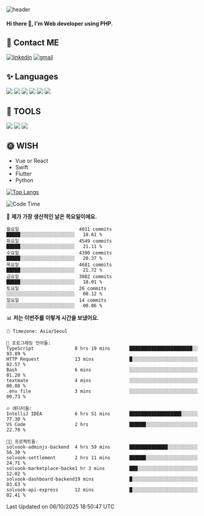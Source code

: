 ![header](https://capsule-render.vercel.app/api?type=waving&color=auto&height=300&section=header&text=Elin&fontSize=90&animation=twinkling)

#### Hi there 👋, I'm <b>Web developer</b> using PHP. ####

<!--
- 🔭 I’m currently working on Uniwill
- 🌱 I’m currently learning Vue or React or Python.
-->

<!---#### I am PHP developer --->

## 💌 Contact ME ###
[<img src='https://img.shields.io/badge/-EunjiKo-%230A66C2?style=flat-square&logo=LinkedIn&logoColor=white' alt='linkedin'>](https://www.linkedin.com/in/https://www.linkedin.com/in/eunji-ko-00a907164//)  [<img src='https://img.shields.io/badge/-einee214%40gmail.com-%23EA4335?style=flat-square&logo=Gmail&logoColor=white' alt='gmail'>](einee214@gmail.com)  


## ✨ Languages
<img src='https://img.shields.io/badge/-PHP-%23777BB4?style=for-the-badge&logo=PHP&logoColor=white'> <img src='https://img.shields.io/badge/-Laravel-%23FF2D20?style=for-the-badge&logo=Laravel&logoColor=white'> <img src='https://img.shields.io/badge/Jquery-%230769AD?style=for-the-badge&logo=Jquery&logoColor=white'> <img src='https://img.shields.io/badge/CSS3-%231572B6?style=for-the-badge&logo=CSS3&logoColor=white'> <img src='https://img.shields.io/badge/Bootstrap-%237952B3?style=for-the-badge&logo=Bootstrap&logoColor=white' > <img src='https://img.shields.io/badge/MySQL-%234479A1?style=for-the-badge&logo=MySQL&logoColor=white' >

## 🌷 TOOLS
<img src='https://img.shields.io/badge/PHPSTORM-%23000000?style=for-the-badge&logo=PhpStorm&logoColor=white' > <img src='https://img.shields.io/badge/GitLab-%23FCA121?style=for-the-badge&logo=GitLab&logoColor=white' > <img src='https://img.shields.io/badge/GitHub-%23181717?style=for-the-badge&logo=GitHub&logoColor=white'>


## 🌞 WISH
- Vue or React
- Swift
- Flutter
- Python


[![Top Langs](https://github-readme-stats.vercel.app/api/top-langs/?username=ein214&layout=compact)](https://github.com/anuraghazra/github-readme-stats)

<!--START_SECTION:waka-->
![Code Time](http://img.shields.io/badge/Code%20Time-4%2C506%20hrs%2031%20mins-blue)

📅 **제가 가장 생산적인 날은 목요일이에요.** 

```text
월요일                      4011 commits        █████░░░░░░░░░░░░░░░░░░░░   18.61 % 
화요일                      4549 commits        █████░░░░░░░░░░░░░░░░░░░░   21.11 % 
수요일                      4390 commits        █████░░░░░░░░░░░░░░░░░░░░   20.37 % 
목요일                      4681 commits        █████░░░░░░░░░░░░░░░░░░░░   21.72 % 
금요일                      3882 commits        █████░░░░░░░░░░░░░░░░░░░░   18.01 % 
토요일                      26 commits          ░░░░░░░░░░░░░░░░░░░░░░░░░   00.12 % 
일요일                      14 commits          ░░░░░░░░░░░░░░░░░░░░░░░░░   00.06 % 
```


📊 **저는 이번주를 이렇게 시간을 보냈어요.** 

```text
🕑︎ Timezone: Asia/Seoul

💬 프로그래밍 언어들: 
TypeScript               8 hrs 19 mins       ███████████████████████░░   93.89 % 
HTTP Request             13 mins             █░░░░░░░░░░░░░░░░░░░░░░░░   02.57 % 
Bash                     6 mins              ░░░░░░░░░░░░░░░░░░░░░░░░░   01.20 % 
textmate                 4 mins              ░░░░░░░░░░░░░░░░░░░░░░░░░   00.88 % 
.env file                3 mins              ░░░░░░░░░░░░░░░░░░░░░░░░░   00.73 % 

🔥 에디터들: 
IntelliJ IDEA            6 hrs 51 mins       ███████████████████░░░░░░   77.30 % 
VS Code                  2 hrs               ██████░░░░░░░░░░░░░░░░░░░   22.70 % 

🐱‍💻 프로젝트들: 
solvook-adminjs-backend  4 hrs 59 mins       ██████████████░░░░░░░░░░░   56.30 % 
solvook-settlement       2 hrs 11 mins       ██████░░░░░░░░░░░░░░░░░░░   24.71 % 
solvook-marketplace-backe1 hr 3 mins         ███░░░░░░░░░░░░░░░░░░░░░░   12.02 % 
solvook-dashboard-backend19 mins             █░░░░░░░░░░░░░░░░░░░░░░░░   03.63 % 
solvook-api-express      12 mins             █░░░░░░░░░░░░░░░░░░░░░░░░   02.41 % 
```


 Last Updated on 06/10/2025 18:50:47 UTC
<!--END_SECTION:waka-->

<!---![GitHub stats](https://github-readme-stats.vercel.app/api?username=ein214&show_icons=true&theme=dracula)  --->



